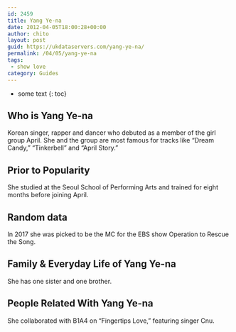 ```yaml
---
id: 2459
title: Yang Ye-na
date: 2012-04-05T18:00:28+00:00
author: chito
layout: post
guid: https://ukdataservers.com/yang-ye-na/
permalink: /04/05/yang-ye-na
tags:
 - show love
category: Guides
---
```


* some text
{: toc}
          
          
## Who is  Yang Ye-na
                  
                  
                  
Korean singer, rapper and dancer who debuted as a member of the girl group April. She and the group are most famous for tracks like &#8220;Dream Candy,&#8221; &#8220;Tinkerbell&#8221; and &#8220;April Story.&#8221;
                  
                
                
                
## Prior to Popularity 
                  
                  
                  
She studied at the Seoul School of Performing Arts and trained for eight months before joining April.
                  
                
                
                
## Random data 
                  
                  
                  
In 2017 she was picked to be the MC for the EBS show Operation to Rescue the Song.
                  
                
                
                
## Family & Everyday Life of Yang Ye-na
                  
                  
                  
She has one sister and one brother.
                  
                
                
                
## People Related With  Yang Ye-na
                  
                  
                  
She collaborated with B1A4 on &#8220;Fingertips Love,&#8221; featuring singer Cnu.
                  
                
              
            
          
          
          
    
    
  
